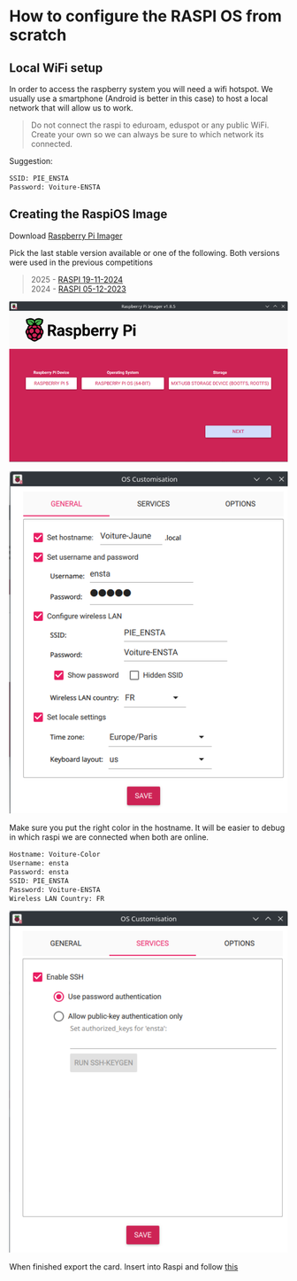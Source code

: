 # How to configure the RASPI OS from scratch

## Local WiFi setup

In order to access the raspberry system you will need a wifi hotspot.
We usually use a smartphone (Android is better in this case) to host a local network that will allow us to work.

> Do not connect the raspi to eduroam, eduspot or any public WiFi. Create your own so we can always be sure to which network its connected.

Suggestion:
```
SSID: PIE_ENSTA
Password: Voiture-ENSTA
```

## Creating the RaspiOS Image

Download [Raspberry Pi Imager](https://www.raspberrypi.com/software/)

Pick the last stable version available or one of the following. Both versions were used in the previous competitions

> 2025 - [RASPI 19-11-2024](https://downloads.raspberrypi.com/raspios_arm64/images/raspios_arm64-2024-11-19/2024-11-19-raspios-bookworm-arm64.img.xz)  
> 2024 - [RASPI 05-12-2023](https://downloads.raspberrypi.com/raspios_arm64/images/raspios_arm64-2023-12-06/2023-12-05-raspios-bookworm-arm64.img.xz)



![Raspberry Pi Imager First Screen](/docs/images/imager/RASPI_IMAGER.png)


![First Config Details](/docs/images/imager/config1.png)

Make sure you put the right color in the hostname. It will be easier to debug in which raspi we are connected when both are online.

```
Hostname: Voiture-Color
Username: ensta
Password: ensta
SSID: PIE_ENSTA
Password: Voiture-ENSTA
Wireless LAN Country: FR
```

![Second Config Details](/docs/images/imager/config2.png)

When finished export the card. Insert into Raspi and follow [this](/docs/A_INSTALATION.md)